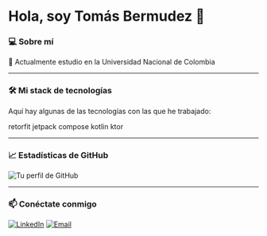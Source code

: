 # Hola, soy Tomás Bermudez 👋

### 💻 Sobre mí

🔭 Actualmente estudio en la Universidad Nacional de Colombia

---

### 🛠️ Mi stack de tecnologías

Aquí hay algunas de las tecnologías con las que he trabajado:

retorfit
jetpack compose
kotlin
ktor

---

### 📈 Estadísticas de GitHub

![Tu perfil de GitHub](https://github-readme-stats.vercel.app/api?username=tommybermu&show_icons=true&theme=vue)

---

### 📫 Conéctate conmigo

[![LinkedIn](https://img.shields.io/badge/LinkedIn-0A66C2?style=for-the-badge&logo=linkedin&logoColor=white)](https://www.linkedin.com/in/tomas-bermudez-36a5b5301/)
[![Email](https://img.shields.io/badge/Gmail-D14836?style=for-the-badge&logo=gmail&logoColor=white)](mailto:bermudeztomas06@gmail.com)
